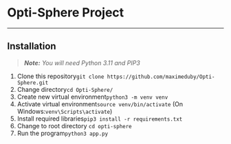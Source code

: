 # Opti-Sphere Project

---

## Installation

> **_Note:_** *You will need Python 3.11 and PIP3*

1. Clone this repository```git clone https://github.com/maximeduby/Opti-Sphere.git```
2. Change directory```cd Opti-Sphere/```
3. Create new virtual environment```python3 -m venv venv```
4. Activate virtual environment```source venv/bin/activate``` (On Windows:```venv\Scripts\activate```)
5. Install required libraries```pip3 install -r requirements.txt```
6. Change to root directory ```cd opti-sphere```
6. Run the program```python3 app.py```